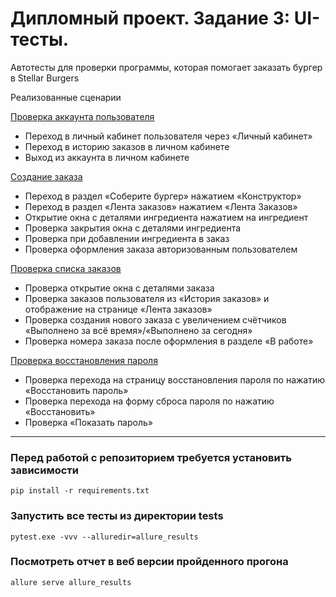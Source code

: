 # Дипломный проект. Задание 3: UI-тесты.
Автотесты для проверки программы, которая помогает заказать бургер в Stellar Burgers

Реализованные сценарии 

[Проверка аккаунта пользователя](tests/test_account_profile.py)
- Переход в личный кабинет пользователя через «Личный кабинет»
- Переход в историю заказов в личном кабинете
- Выход из аккаунта в личном кабинете

[Создание заказа](tests/test_create_order.py)
- Переход в раздел «Соберите бургер» нажатием «Конструктор»
- Переход в раздел «Лента заказов» нажатием «Лента Заказов»
- Открытие окна с деталями ингредиента нажатием на ингредиент
- Проверка закрытия окна с деталями ингредиента
- Проверка при добавлении ингредиента в заказ
- Проверка оформления заказа авторизованным пользователем

[Проверка списка заказов](tests/test_list_order.py)
- Проверка открытие окна с деталями заказа
- Проверка заказов пользователя из «История заказов» и отображение на странице «Лента заказов»
- Проверка создания нового заказа с увеличением счётчиков «Выполнено за всё время»/«Выполнено за сегодня»
- Проверка номера заказа после оформления в разделе «В работе»

[Проверка восстановления пароля](tests/test_recovery_password.py)
- Проверка перехода на страницу восстановления пароля по нажатию «Восстановить пароль»
- Проверка перехода на форму сброса пароля по нажатию «Восстановить»
- Проверка «Показать пароль»

---
### Перед работой с репозиторием требуется установить зависимости 
``` shell
pip install -r requirements.txt
```
### Запустить все тесты из директории tests
```shell
pytest.exe -vvv --alluredir=allure_results
```
### Посмотреть отчет в веб версии пройденного прогона
```shell
allure serve allure_results
```